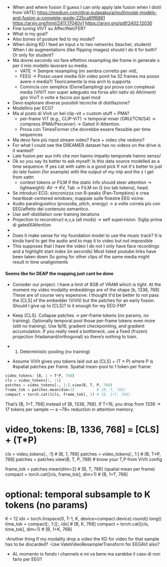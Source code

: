 - When and where fusion (I guess I can only apply late fusion when I distil from VATE)
  https://medium.com/@raj.pulapakura/multimodal-models-and-fusion-a-complete-guide-225ca91f6861
  https://arxiv.org/html/2411.17040v1
  https://arxiv.org/pdf/2402.12030
- Fine tuning VIVT su AffectNet/FER?
- What is my goal?
- Also bones of posture fed to my model?
- When doing KD I feed an input x to two networks (teacher, student) When I do augmentations (like flipping images)
  should I do it for both? Or only for student?
- Ma dovrei secondo voi fare effettivo resampling dei frame in generale o per il mio modello lavorare su media.
    - VATE -> Sempre resampling (mi sembra corretto per vid),
    - FEEG -> Posso usare media (Un video point ha 32 frames ma posso avere n media?) Teoricamente la mia arch lo
      supporta
    - Comincia con semplice (DonwSampling) poi prova con complessi media (VIVIT non super adeguato ma forse altri nativ si)
      Altrimenti giro ViviT n volte e faccio poi quel mod
- Devo esplorare diverse possibili tecniche di distillazione?
- Modellino per ECG?
- Ma al posto di Vivit un bel clip-vit + custom stuff + PMA?
  - per-frame ViT (e.g., CLIP-ViT) → temporal mixer (GRU/TCN/S4) → compress (PMA/Perceiver) → Gated X-Attention.
  - Prova con TimesFormer che dovrebbe essere flessible per time sequences
- Ma devo fare più input stream video? Face + video che vedono?
- For what I could see the DREAMER dataset has no videos on the drive is it wanted?
- Late fusion per aux info che non hanno impatto temporale hanno senso/
- Ok so you say its better to ask myself: Is this data source modelled as a time sequence: If yes cat with xattn is a good pick If not it's better to just do late fusion (for example) with the output of my mlp and the z I get from xattn
  - context tokens or FiLM if the static info should steer attention -> lightweight): AV → KV, Tab → FiLM on Q (no tab tokens), head.
- Se introduci ECG: sincronizza con R-peaks (Pan-Tompkins) e crea heartbeat-centered windows; mappale sulle finestre EEG vicine.
- Audio paralinguistico (prosodia, pitch, energy) → a volte correla più con EEG/affetto del contenuto semantico.
- Use self-distillation over training iterations
- Projection to reconstruct e,v,a (all mods) -> self supervision. Siglip prima di gatedXAttention
- 
- Does it make sense for my foundation model to use the music track? It is kinda hard to get the audio and to map it to video but not impossible
- This supposes that I have the video I do not I only have face recordings and a highlight start index (in seconds) Most listed youtube links have been taken down So going for other clips of the same media might result in time unalignments
#### Seems like for DEAP the mapping just cant be done

- Consider our project. I have a limit of 8GB of VRAM which is tight. At the moment my video modality embeddings are of the shape [b, 1336, 768] These are of course very expensive. I thought it'd be better to not pass the [CLS] of the embedder (ViVit) but the patches for an early fusion. Should I give up to [CLS]? Is it enough for my EEG-FM?
- Keep [CLS]. 
Collapse patches → per-frame tokens (no params, no training).
Optionally temporal pool those per-frame tokens even more (still no training).
Use fp16, gradient checkpointing, and gradient accumulation.
If you really need a bottleneck, use a fixed (frozen) projection (Hadamard/orthogonal) so there’s nothing to train.
- 1) Deterministic pooling (no training)

- Assume ViVit gives you tokens laid out as [CLS] + (T × P) where P is #spatial patches per frame.
Spatial mean-pool to 1 token per frame:
```py
video_tokens: [B, 1 + T*P, 768]
cls = video_tokens[:, :1]
patches = video_tokens[:, 1:].view(B, T, P, 768)
frame_tok = patches.mean(dim=2)          # [B, T, 768]
compact = torch.cat([cls, frame_tok], 1) # [B, 1+T, 768]
```
That’s [B, 1+T, 768] instead of [B, 1336, 768].
If T=16, you drop from 1336 → 17 tokens per sample — a ~78× reduction in attention memory.

# video_tokens: [B, 1336, 768] = [CLS] + (T*P)
cls = video_tokens[:, :1]                     # [B, 1, 768]
patches = video_tokens[:, 1:]                 # [B, T*P, 768]
patches = patches.view(B, T, P, 768)          # know your T,P from ViVit config

frame_tok = patches.mean(dim=2)               # [B, T, 768]  (spatial mean per frame)
compact = torch.cat([cls, frame_tok], dim=1)  # [B, 1+T, 768]

# optional: temporal subsample to K tokens (no params)
K = 12
idx = torch.linspace(0, T-1, K, device=compact.device).round().long()
time_tok = compact[:, 1:][:, idx]             # [B, K, 768]
compact = torch.cat([cls, time_tok], dim=1)   # [B, 1+K, 768]


-Another thing If my modality drop a video the KD for video for that sample has to be discarded?
-Use VateVideoResamplerTransform for EEGAVI also?
- AL momento io fondo i channels e mi va bene ma sarebbe il caso di non farlo per EEG?